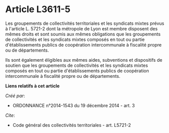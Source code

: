 # Article L3611-5

Les groupements de collectivités territoriales et les syndicats mixtes prévus à l'article L. 5721-2 dont la métropole de Lyon
est membre disposent des mêmes droits et sont soumis aux mêmes obligations que les groupements de collectivités et les
syndicats mixtes composés en tout ou partie d'établissements publics de coopération intercommunale à fiscalité propre ou de
départements.

Ils sont également éligibles aux mêmes aides, subventions et dispositifs de soutien que les groupements de collectivités et
les syndicats mixtes composés en tout ou partie d'établissements publics de coopération intercommunale à fiscalité propre ou
de départements.

**Liens relatifs à cet article**

_Créé par_:

  - ORDONNANCE n°2014-1543 du 19 décembre 2014 - art. 3

_Cite_:

  - Code général des collectivités territoriales - art. L5721-2
